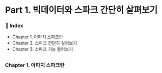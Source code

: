 # Part 1. 빅데이터와 스파크 간단히 살펴보기

### 🔖 Index

- Chapter 1. 아파치 스파크란
- Chapter 2. 스파크 간단히 살펴보기
- Chapter 3. 스파크 기능 둘러보기

##

### Chapter 1. 아파치 스파크란
